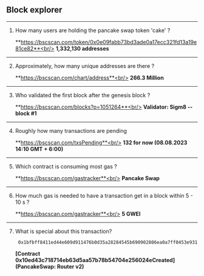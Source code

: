 ## Block explorer

***
1. How many users are holding the pancake swap token 'cake' ?

    **https://bscscan.com/token/0x0e09fabb73bd3ade0a17ecc321fd13a19e81ce82**<br/>
    **1,332,130 addresses**
***
2. Approximately, how many unique addresses are there ?

    **https://bscscan.com/chart/address**<br/>
    **266.3 Million**
***
3. Who validated the first block after the genesis block ?

    **https://bscscan.com/blocks?p=1051264**<br/>
    **Validator: Sigm8 --  block #1**
***
4. Roughly how many transactions are pending

    **https://bscscan.com/txsPending**<br/>
    **132 for now (08.08.2023 14:10 GMT + 6:00)**
***
5. Which contract is consuming most gas ?

    **https://bscscan.com/gastracker**<br/>
    **Pancake Swap**
***
6. How much gas is needed to have a transaction get in a block within 5 - 10 s ?

    **https://bscscan.com/gastracker**<br/>
    **5 GWEI**
***
7. What is special about this transaction?

        0x1bfbff8411ed44e609d911476b0d35a28284545b690902806ea0a7ff0453e931
    **[Contract 0x10ed43c718714eb63d5aa57b78b54704e256024eCreated] (PancakeSwap: Router v2)** 
